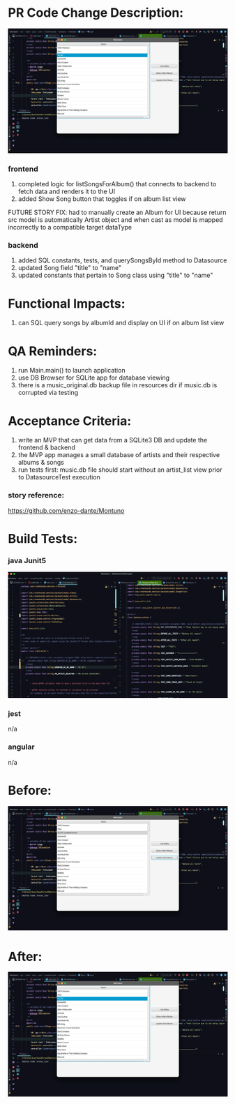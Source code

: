 # PR Code Change Description:

![appRunAfter](resources/Montuno_appRunAfter.gif)

### frontend
1. completed logic for listSongsForAlbum() that connects to backend to fetch data and renders it to the UI
2. added Show Song button that toggles if on album list view

FUTURE STORY FIX: had to manually create an Album for UI because return src model is automatically Artist object and when cast as model is mapped incorrectly to a compatible target dataType

### backend
1. added SQL constants, tests, and querySongsById method to Datasource
2. updated Song field "title" to "name"
3. updated constants that pertain to Song class using "title" to "name"

# Functional Impacts:
1. can SQL query songs by albumId and display on UI if on album list view

# QA Reminders:
1. run Main.main() to launch application
2. use DB Browser for SQLite app for database viewing
3. there is a music_original.db backup file in resources dir if music.db is corrupted via testing 

# Acceptance Criteria:
1. write an MVP that can get data from a SQLite3 DB and update the frontend & backend
2. the MVP app manages a small database of artists and their respective albums & songs
3. run tests first: music.db file should start without an artist_list view prior to DatasourceTest execution

### story reference:
https://github.com/enzo-dante/Montuno

# Build Tests:

### java Junit5
![testRun](resources/Montuno_testRun.gif)

### jest
n/a

### angular
n/a

# Before:
![appRunBefore](resources/Montuno_appRunBefore.gif)

# After:
![appRunAfter](resources/Montuno_appRunAfter.gif)

